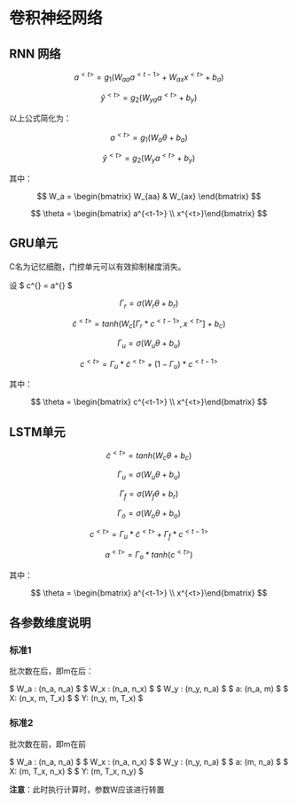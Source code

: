 # 卷积神经网络

## RNN 网络

$$ a^{<t>} = g_1(W_{aa}a^{<t-1>} + W_{ax}x^{<t>} + b_a) \tag{1} $$

$$ \hat{y}^{<t>} = g_2(W_{ya}a^{<t>} + b_y) \tag{2} $$

以上公式简化为：

$$ a^{<t>} = g_1(W_a\theta + b_a) \tag{1} $$

$$ \hat{y}^{<t>} = g_2(W_{y}a^{<t>} + b_y) \tag{2} $$

其中：

$$ W_a = \begin{bmatrix} W_{aa} & W_{ax} \end{bmatrix} $$

$$ \theta = \begin{bmatrix} a^{<t-1>} \\ x^{<t>}\end{bmatrix} $$

## GRU单元

C名为记忆细胞，门控单元可以有效抑制梯度消失。

设 $ c^{<t>} = a^{<t>} $

$$ \Gamma_{r} = \sigma(W_r \theta + b_r) $$

$$ \widetilde{c}^{<t>} = tanh(W_c [\Gamma_{r} * c^{<t-1>}, x^{<t>}] + b_c)  $$

$$ \Gamma_{u} = \sigma(W_u \theta + b_u) $$

$$ c^{<t>} = \Gamma_{u} * \widetilde{c}^{<t>} + (1 - \Gamma_{u}) * c^{<t-1>} $$

其中：

$$ \theta = \begin{bmatrix} c^{<t-1>} \\ x^{<t>}\end{bmatrix} $$

## LSTM单元

$$ \widetilde{c}^{<t>} = tanh(W_c \theta + b_c)  $$

$$ \Gamma_{u} = \sigma(W_u \theta + b_u) \tag{更新门} $$

$$ \Gamma_{f} = \sigma(W_f \theta + b_r) \tag{遗忘门} $$

$$ \Gamma_{o} = \sigma(W_o \theta + b_o) \tag{输出门} $$

$$ c^{<t>} = \Gamma_{u} * \widetilde{c}^{<t>} + \Gamma_{f} * c^{<t-1>} $$

$$ a^{<t>} = \Gamma_{o} * tanh(c^{<t>}) $$

其中：

$$ \theta = \begin{bmatrix} a^{<t-1>} \\ x^{<t>}\end{bmatrix} $$

## 各参数维度说明

### 标准1

批次数在后，即m在后：

$ W_a : (n_a, n_a) $
$ W_x : (n_a, n_x) $
$ W_y : (n_y, n_a) $
$ a: (n_a, m) $
$ X: (n_x, m, T_x) $
$ Y: (n_y, m, T_x) $

### 标准2

批次数在前，即m在前

$ W_a : (n_a, n_a) $
$ W_x : (n_a, n_x) $
$ W_y : (n_y, n_a) $
$ a: (m, n_a) $
$ X: (m, T_x, n_x) $
$ Y: (m, T_x, n_y) $

**注意**：此时执行计算时，参数W应该进行转置
